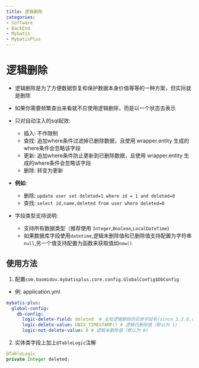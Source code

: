 ```yaml
---
title: 逻辑删除
categories:
- Software
- BackEnd
- Mybatis
- MybatisPlus
---
```

# 逻辑删除

- 逻辑删除是为了方便数据恢复和保护数据本身价值等等的一种方案，但实际就是删除
- 如果你需要频繁查出来看就不应使用逻辑删除，而是以一个状态去表示

- 只对自动注入的sql起效:
    - 插入: 不作限制
    - 查找: 追加where条件过滤掉已删除数据，且使用 wrapper.entity 生成的where条件会忽略该字段
    - 更新: 追加where条件防止更新到已删除数据，且使用 wrapper.entity 生成的where条件会忽略该字段
    - 删除: 转变为更新
- **例如**:
    - 删除: `update user set deleted=1 where id = 1 and deleted=0`
    - 查找: `select id,name,deleted from user where deleted=0`
- 字段类型支持说明:
    - 支持所有数据类型（推荐使用 `Integer`,`Boolean`,`LocalDateTime`)
    - 如果数据库字段使用`datetime`,逻辑未删除值和已删除值支持配置为字符串`null`,另一个值支持配置为函数来获取值如`now()`

## 使用方法

1. 配置`com.baomidou.mybatisplus.core.config.GlobalConfig$DbConfig`

- 例: application.yml

```yaml
mybatis-plus:
  global-config:
    db-config:
      logic-delete-field: deleted  # 全局逻辑删除的实体字段名(since 3.3.0,配置后可以忽略不配置步骤2)
      logic-delete-value: UNIX_TIMESTAMP() # 逻辑已删除值（默认为 1)
      logic-not-delete-value: 0 # 逻辑未删除值（默认为 0)
```

2. 实体类字段上加上`@TableLogic`注解

```java
@TableLogic
private Integer deleted;
```
